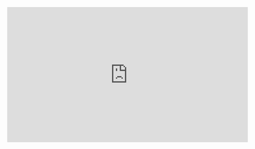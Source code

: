 <iframe width="560" height="315" src="https://www.youtube.com/embed/dvFbx9CQ3GA" title="YouTube video player" frameborder="0" allow="accelerometer; autoplay; clipboard-write; encrypted-media; gyroscope; picture-in-picture" allowfullscreen></iframe>
